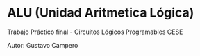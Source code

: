 # ALU (Unidad Aritmetica Lógica)

Trabajo Práctico final - Circuitos Lógicos Programables
CESE

Autor: Gustavo Campero